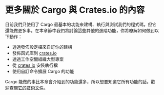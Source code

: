 # 更多關於 Cargo 與 Crates.io 的內容

目前我們只使用了 Cargo 最基本的功能來建構、執行與測試我們的程式碼，但它還能做更多事。在本章節中我們將討論這些其他的進階功能，你將瞭解如何做到以下動作：

* 透過發佈設定檔來自訂你的建構
* 發佈函式庫到 [crates.io](https://crates.io/)<!-- ignore -->
* 透過工作空間組織大型專案
* 從 [crates.io](https://crates.io/)<!-- ignore --> 安裝執行檔
* 使用自訂命令擴展 Cargo 的功能

Cargo 能做的事比本章會介紹到的功能還多，所以想要知道它所有功能的話，歡迎查閱[它的技術文件](https://doc.rust-lang.org/cargo/)。
